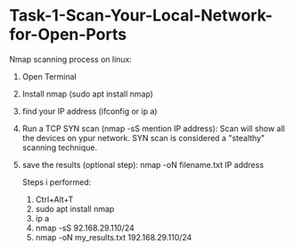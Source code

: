# Task-1-Scan-Your-Local-Network-for-Open-Ports

Nmap scanning process on linux:
1. Open Terminal
2. Install nmap (sudo apt install nmap)
3. find your IP address (ifconfig or ip a)
4. Run a TCP SYN scan (nmap -sS mention IP address): Scan will show all the devices on ypur network. SYN scan is considered a "stealthy" scanning technique.
5. save the results (optional step): nmap -oN filename.txt IP address

   Steps i performed:
   1. Ctrl+Alt+T
   2. sudo apt install nmap
   3. ip a
   4. nmap -sS 92.168.29.110/24
   5. nmap -oN my_results.txt 192.168.29.110/24
